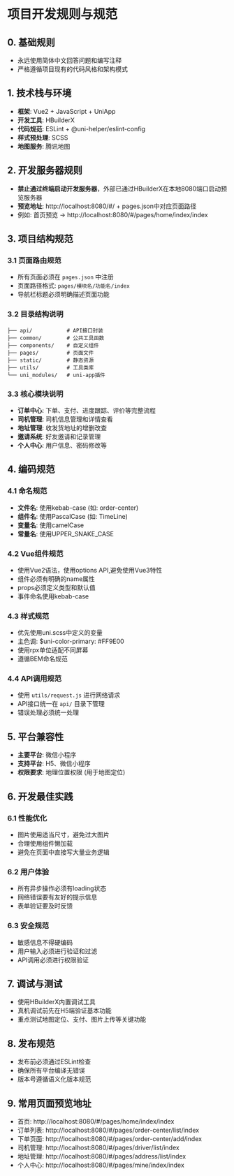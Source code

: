 # 项目开发规则与规范

## 0. 基础规则

- 永远使用简体中文回答问题和编写注释
- 严格遵循项目现有的代码风格和架构模式

## 1. 技术栈与环境

- **框架**: Vue2 + JavaScript + UniApp
- **开发工具**: HBuilderX
- **代码规范**: ESLint + @uni-helper/eslint-config
- **样式预处理**: SCSS
- **地图服务**: 腾讯地图

## 2. 开发服务器规则

- **禁止通过终端启动开发服务器**，外部已通过HBuilderX在本地8080端口启动预览服务器
- **预览地址**: http://localhost:8080/#/ + pages.json中对应页面路径
- 例如: 首页预览 → http://localhost:8080/#/pages/home/index/index

## 3. 项目结构规范

### 3.1 页面路由规范

- 所有页面必须在 `pages.json` 中注册
- 页面路径格式: `pages/模块名/功能名/index`
- 导航栏标题必须明确描述页面功能

### 3.2 目录结构说明

```
├── api/           # API接口封装
├── common/        # 公共工具函数
├── components/    # 自定义组件
├── pages/         # 页面文件
├── static/        # 静态资源
├── utils/         # 工具类库
└── uni_modules/   # uni-app插件
```

### 3.3 核心模块说明

- **订单中心**: 下单、支付、进度跟踪、评价等完整流程
- **司机管理**: 司机信息管理和详情查看
- **地址管理**: 收发货地址的增删改查
- **邀请系统**: 好友邀请和记录管理
- **个人中心**: 用户信息、密码修改等

## 4. 编码规范

### 4.1 命名规范

- **文件名**: 使用kebab-case (如: order-center)
- **组件名**: 使用PascalCase (如: TimeLine)
- **变量名**: 使用camelCase
- **常量名**: 使用UPPER_SNAKE_CASE

### 4.2 Vue组件规范

- 使用Vue2语法，使用options API,避免使用Vue3特性
- 组件必须有明确的name属性
- props必须定义类型和默认值
- 事件命名使用kebab-case

### 4.3 样式规范

- 优先使用uni.scss中定义的变量
- 主色调: $uni-color-primary: #FF9E00
- 使用rpx单位适配不同屏幕
- 遵循BEM命名规范

### 4.4 API调用规范

- 使用 `utils/request.js` 进行网络请求
- API接口统一在 `api/` 目录下管理
- 错误处理必须统一处理

## 5. 平台兼容性

- **主要平台**: 微信小程序
- **支持平台**: H5、微信小程序
- **权限要求**: 地理位置权限 (用于地图定位)

## 6. 开发最佳实践

### 6.1 性能优化

- 图片使用适当尺寸，避免过大图片
- 合理使用组件懒加载
- 避免在页面中直接写大量业务逻辑

### 6.2 用户体验

- 所有异步操作必须有loading状态
- 网络错误要有友好的提示信息
- 表单验证要及时反馈

### 6.3 安全规范

- 敏感信息不得硬编码
- 用户输入必须进行验证和过滤
- API调用必须进行权限验证

## 7. 调试与测试

- 使用HBuilderX内置调试工具
- 真机调试前先在H5端验证基本功能
- 重点测试地图定位、支付、图片上传等关键功能

## 8. 发布规范

- 发布前必须通过ESLint检查
- 确保所有平台编译无错误
- 版本号遵循语义化版本规范

## 9. 常用页面预览地址

- 首页: http://localhost:8080/#/pages/home/index/index
- 订单列表: http://localhost:8080/#/pages/order-center/list/index
- 下单页面: http://localhost:8080/#/pages/order-center/add/index
- 司机管理: http://localhost:8080/#/pages/driver/list/index
- 地址管理: http://localhost:8080/#/pages/address/list/index
- 个人中心: http://localhost:8080/#/pages/mine/index/index
